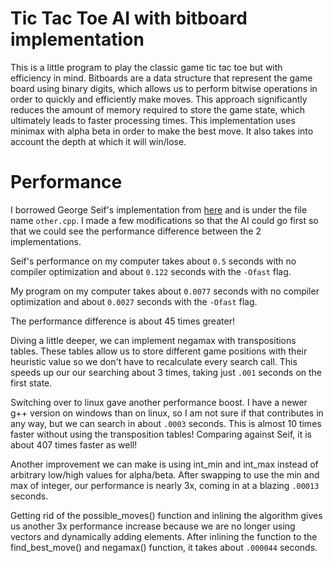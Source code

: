# Tic Tac Toe AI with bitboard implementation 
This is a little program to play the classic game tic tac toe but with efficiency in mind. Bitboards are a data structure that represent the game board using binary digits, which allows us to perform bitwise operations in order to quickly and efficiently make moves. This approach significantly reduces the amount of memory required to store the game state, which ultimately leads to faster processing times. This implementation uses minimax with alpha beta in order to make the best move. It also takes into account the depth at which it will win/lose. 

# Performance 
I borrowed George Seif's implementation from [here](https://github.com/GeorgeSeif/Tic-Tac-Toe-AI#algorithm-details) and is under the file name `other.cpp`. I made a few modifications so that the AI could go first so that we could see the performance difference between the 2 implementations.  

Seif's performance on my computer takes about `0.5` seconds with no compiler optimization and about `0.122` seconds with the `-Ofast` flag. 

My program on my computer takes about `0.0077` seconds with no compiler optimization and about `0.0027` seconds with the `-Ofast` flag.

The performance difference is about 45 times greater!

Diving a little deeper, we can implement negamax with transpositions tables. These tables allow us to store different game positions with their heuristic value so we don't have to recalculate every search call. This speeds up our our searching about 3 times, taking just `.001` seconds on the first state.

Switching over to linux gave another performance boost. I have a newer g++ version on windows than on linux, so I am not sure if that contributes in any way, but we can search in about `.0003` seconds. This is almost 10 times faster without using the transposition tables! Comparing against Seif, it is about 407 times faster as well!

Another improvement we can make is using int_min and int_max instead of arbitrary low/high values for alpha/beta. After swapping to use the min and max of integer, our performance is nearly 3x, coming in at a blazing `.00013` seconds. 

Getting rid of the possible_moves() function and inlining the algorithm gives us another 3x performance increase because we are no longer using vectors and dynamically adding elements. After inlining the function to the find_best_move() and negamax() function, it takes about `.000044` seconds. 